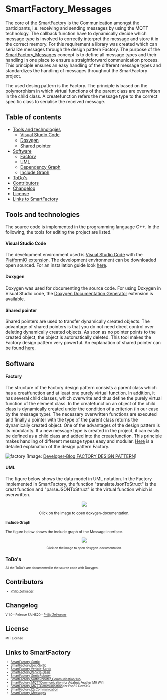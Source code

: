 # SmartFactory_Messages

The core of the SmartFactory is the Communication amongst the participants, i.e. receiving and sending messages by using the MQTT technology. The callback function have to dynamically decide which message type is involved to correctly interpret the message and store it in the correct memory. For this requirement a library was created which can serialize messages through the design pattern Factory. The purpose of the [SmartFactory_Messages](https://github.com/philipzellweger/SmartFactory_Messages) concept is to define all message types and their handling in one place to ensure a straightforward communication process. This principle ensures an easy handling of the different message types and standardizes the handling of messages throughout the SmartFactory project. 

The used desing pattern is the Factory. The principle is based on the polymorphism in which virtual functions of the parent class are overwritten in the child class. A createfunction refers the message type to the correct specific class to serialise the received message. 

## Table of contents
- [Tools and technologies](#tools-and-technologies)
   - [Visual Studio Code](#visual-studio-code)
   - [Doxygen](#doxygen)
   - [Shared pointer](#shared-pointer)
- [Software](#software)
   - [Factory](#factory)
   - [UML](#uml)
   - [Dependency Graph](#dependency-graph)
   - [Include Graph](#include-graph)
- [ToDo's](#todo's)
- [Contributors](#contributors)
- [Changelog](#changelog)
- [License](#license)
- [Links to SmartFactory](#links-to-smartfactory)

## Tools and technologies

The source code is implemented in the programming language C++. In the following, the tools for editing the project are listed.

#### Visual Studio Code
The development environment used is [Visual Studio Code](https://code.visualstudio.com/) with the [PlatformIO extension](https://docs.platformio.org/en/latest/ide/vscode.html). The development environment can be downloaded open sourced. For an installation guide look [here](https://github.com/philipzellweger/SmartFactory_Messages/blob/master/docs/Installation_Guide_SmartFactory.pdf).  

#### Doxygen
Doxygen was used for documenting the source code. For using Doxygen in Visual Studio code, the [Doxygen Documentation Generator](https://marketplace.visualstudio.com/items?itemName=cschlosser.doxdocgen) extension is available.

#### Shared pointer

Shared pointers are used to transfer dynamically created objects. The advantage of shared pointers is that you do not need direct control over deleting dynamically created objects. As soon as no pointer points to the created object, the object is automatically deleted. This tool makes the Factory design pattern very powerful. An explanation of shared pointer can be found [here](https://de.cppreference.com/w/cpp/memory/shared_ptr).

## Software

#### Factory

The structure of the Factory design pattern consists a parent class which has a creatfunction and at least one purely virtual function. In addition, it has several child classes, which overwrite and thus define the purely virtual function of the element class. In the createfunction an object of the child class is dynamically created under the condition of a criterion (in our case by the message type). The necessary overwritten functions are executed and finally a pointer with the type of the parent class returns the dynamically created object. One of the advantages of the design pattern is its modularity. If a new message type is created in the project, it can easily be defined as a child class and added into the createfunction. This principle makes handling of different message types easy and modular.
[Here](https://sourcemaking.com/design_patterns/factory_method) is a detailed explanation of the design pattern Factory.

![factory](https://developer-blog.net/wp-content/uploads/2018/01/factory-design-pattern.jpg)
[Image: [Developer-Blog FACTORY DESIGN PATTERN](https://developer-blog.net/factory-design-pattern-in-c/)]

#### UML

The figure below shows the data model in UML notation. In the Factory implemented in SmartFactory, the function "translateJsonToStruct" is the creat function and "parseJSONToStruct" is the virtual function which is overwritten.

<p align="center">
    <a href=https://github.com/philipzellweger/SmartFactory_Messages/blob/master/docs/html/class_message.html>
        <img src="https://github.com/philipzellweger/SmartFactory_Messages/blob/master/docs/html/class_message__inherit__graph.png" style="border:none;"/>
    </a>
    <p align="center"><small>Click on the image to open doxygen-documentation.</p>
</p>

#### Include Graph

The figure below shows the include graph of the Message interface.

<p align="center">
    <a href=https://github.com/philipzellweger/SmartFactory_Messages/blob/master/docs/html/_messages_8h.html>
        <img src="https://github.com/philipzellweger/SmartFactory_Messages/blob/master/docs/html/_messages_8h__incl.png" style="border:none;"/>
    </a>
    <p align="center"><small>Click on the image to open doxygen-documentation.</p>
</p>

## ToDo's

All the ToDo's are documented in the source code with Doxygen. 

# Contributors
- [Philip Zellweger](https://github.com/philipzellweger)

# Changelog

V 1.0   -	Release SA HS20 -	[Philip Zellweger](https://github.com/philipzellweger)

# License

MIT License

# Links to SmartFactory
- [SmartFactory-Sortic](https://github.com/LMazzole/SmartFactory-Sortic)
- [SmartFactory_Box-Sortic](https://github.com/LMazzole/SmartFactory_Box-Sortic)
- [SmartFactory_Vehicle-Sortic](https://github.com/LMazzole/SmartFactory_Vehicle-Sortic)
- [SmartFactory_Vehicle-Basis](https://github.com/LMazzole/SmartFactory_Vehicle-Basis)
- [SmartFactory_SorticRoboter](https://github.com/philipzellweger/SmartFactory_SorticRoboter)
- [SmartFactory_SorticRoboter_CommunicationHub](https://github.com/philipzellweger/SmartFactory_SorticRoboter_CommunicationHub)
- [SmartFactory_MQTTCommunication](https://github.com/LMazzole/SmartFactory_MQTTCommunication) for Adafruit Feather M0 Wifi
- [SmartFactory_MQTTCommunication](https://github.com/philipzellweger/SmartFactory_MQTTCommunication) for Esp32 DevKitC
- [SmartFactory_I2cCommunication](https://github.com/philipzellweger/SmartFactory_I2cCommunication)
- [SmartFactory_Messages](https://github.com/philipzellweger/SmartFactory_Messages)
